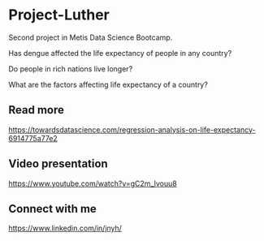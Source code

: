 # Project-Luther
Second project in Metis Data Science Bootcamp.



Has dengue affected the life expectancy of people in any country?

Do people in rich nations live longer?

What are the factors affecting life expectancy of a country?


## Read more
https://towardsdatascience.com/regression-analysis-on-life-expectancy-6914775a77e2

## Video presentation
https://www.youtube.com/watch?v=gC2m_lvouu8

## Connect with me
https://www.linkedin.com/in/jnyh/
